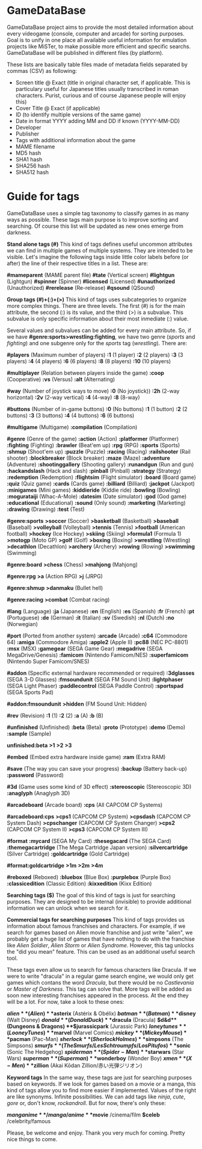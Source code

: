 # GameDataBase

GameDataBase project aims to provide the most detailed information about every videogame (console, computer and arcade) for sorting purposes. Goal is to unify in one place all available useful information for emulation projects like MiSTer, to make possible more efficient and specific searchs. GameDataBase will be published in different files (by platform).

These lists are basically table files made of metadata fields separated by commas (CSV) as following:

- Screen title @ Exact (title in original character set, if applicable. This is particulary useful for Japanese titles usually transcribed in roman characters. Purist, curious and of course Japanese people will enjoy this)
- Cover Title @ Exact (if applicable)
- ID (to identify multiple versions of the same game)
- Date in format YYYY adding MM and DD if known (YYYY-MM-DD)
- Developer
- Publisher
- Tags with additional information about the game
- MAME filename
- MD5 hash
- SHA1 hash
- SHA256 hash
- SHA512 hash

# Guide for tags
GameDataBase uses a simple tag taxonomy to classify games in as many ways as possible. These tags main purpose is to improve sorting and searching. Of course this list will be updated as new ones emerge from darkness.

**Stand alone tags (#)**
This kind of tags defines useful uncommon attributes we can find in multiple games of multiple systems. They are intended to be visible. Let's imagine the following tags inside little color labels before (or after) the line of their respective titles in a list. These are:

**#mameparent** (MAME parent file)
**#tate** (Vertical screen)
**#lightgun** (Lightgun)
**#spinner** (Spinner)
**#licensed** (Licensed)
**#unauthorized** (Unauthorized)
**#rerelease** (Re-release)
**#qsound** (QSound)

**Group tags (#)+(:)+(>)**
This kind of tags uses subcategories to organize more complex things. There are three levels. The first (#) is for the main attribute, the second (:) is its value, and the third (>) is a subvalue. This subvalue is only specific information about their most inmediate (:) value.

Several values and subvalues can be added for every main attribute. So, if we have **#genre:sports>wrestling:fighting**, we have two genre (_sports_ and _fighting_) and one subgenre only for the _sports_ tag (_wrestling_). There are:

**#players** (Maximum number of players)
**:1** (1 player)
**:2** (2 players)
**:3** (3 players)
**:4** (4 players)
**:6** (6 players)
**:8** (8 players)
**:10** (10 players)

**#multiplayer** (Relation between players inside the game)
**:coop** (Cooperative)
**:vs** (Versus)
**:alt** (Alternating)

**#way** (Number of joystick ways to move)
**:0** (No joystick))
**:2h** (2-way horizontal)
**:2v** (2-way vertical)
**:4** (4-way)
**:8** (8-way)

**#buttons** (Number of in-game buttons)
**:0** (No buttons)
**:1** (1 button)
**:2** (2 buttons)
**:3** (3 buttons)
**:4** (4 buttons)
**:6** (6 buttons)

**#multigame** (Multigame)
**:compilation** (Compilation)

**#genre** (Genre of the game)
**:action** (Action)
**:platformer** (Platformer)
**:fighting** (Fighting)
**:brawler** (Beat'em up)
**:rpg** (RPG)
**:sports** (Sports)
**:shmup** (Shoot'em up)
**:puzzle** (Puzzle)
**:racing** (Racing)
**:railshooter** (Rail shooter)
**:blockbreaker** (Block breaker)
**:maze** (Maze)
**:adventure** (Adventure)
**:shootinggallery** (Shooting gallery)
**:runandgun** (Run and gun)
**:hackandslash** (Hack and slash)
**:pinball** (Pinball)
**:strategy** (Strategy)
**:redemption** (Redemption)
**:flightsim** (Flight simulator)
**:board** (Board game)
**:quiz** (Quiz game)
**:cards** (Cards game)
**:billiard** (Billiard)
**:jackpot** (Jackpot)
**:minigames** (Mini games)
**:kiddieride** (Kiddie ride)
**:bowling** (Bowling)
**:mogurataiji** (Whac-A-Mole)
**:datesim** (Date simulator)
**:god** (God game)
**:educational** (Educational)
**:sound** (Only sound)
**:marketing** (Marketing)
**:drawing** (Drawing)
**:test** (Test)

**#genre:sports**
**\>soccer** (Soccer)
**\>basketball** (Basketball)
**\>baseball** (Baseball)
**\>volleyball** (Volleyball)
**\>tennis** (Tennis)
**\>football** (American football)
**\>hockey** (Ice Hockey)
**\>skiing** (Skiing)
**\>formula1** (Formula 1)
**\>motogp** (Moto GP)
**\>golf** (Golf)
**\>boxing** (Boxing)
**\>wrestling** (Wrestling)
**\>decathlon** (Decathlon)
**\>archery** (Archery)
**\>rowing** (Rowing)
**\>swimming** (Swimming)

**#genre:board**
**\>chess** (Chess)
**\>mahjong** (Mahjong)

**#genre:rpg**
**\>a** (Action RPG)
**\>j** (JRPG)

**#genre:shmup**
**\>danmaku** (Bullet hell)

**#genre:racing**
**\>combat** (Combat racing)

**#lang** (Language)
**:ja** (Japanese)
**:en** (English)
**:es** (Spanish)
**:fr** (French)
**:pt** (Portuguese)
**:de** (German)
**:it** (Italian)
**:sv** (Swedish)
**:nl** (Dutch)
**:no** (Norwegian)

**#port** (Ported from another system)
**:arcade** (Arcade)
**:c64** (Commodore 64)
**:amiga** (Commodore Amiga)
**:apple2** (Apple II)
**:pc88** (NEC PC-8801)
**:msx** (MSX)
**:gamegear** (SEGA Game Gear)
**:megadrive** (SEGA MegaDrive/Genesis)
**:famicom** (Nintendo Famicom/NES)
**:superfamicom** (Nintendo Super Famicom/SNES)

**#addon** (Specific external hardware recommended or required)
**:3dglasses** (SEGA 3-D Glasses)
**:fmsoundunit** (SEGA FM Sound Unit)
**:lightphaser** (SEGA Light Phaser)
**:paddlecontrol** (SEGA Paddle Control)
**:sportspad** (SEGA Sports Pad)

**#addon:fmsoundunit**
**\>hidden** (FM Sound Unit: Hidden)

**#rev** (Revision)
**:1** (1)
**:2** (2)
**:a** (A)
**:b** (B)

**#unfinished** (Unfinished)
**:beta** (Beta)
**:proto** (Prototype)
**:demo** (Demo)
**:sample** (Sample)

**unfinished:beta**
**\>1**
**\>2**
**\>3**

**#embed** (Embed extra hardware inside game)
**:ram** (Extra RAM)

**#save** (The way you can save your progress)
**:backup** (Battery back-up)
**:password** (Password)

**#3d** (Game uses some kind of 3D effect)
**:stereoscopic** (Stereoscopic 3D)
**:anaglyph** (Anaglyph 3D)

**#arcadeboard** (Arcade board)
**:cps** (All CAPCOM CP Systems)

**#arcadeboard:cps**
**>cps1** (CAPCOM CP System)
**>cpsdash** (CAPCOM CP System Dash)
**>cpschanger** (CAPCOM CP System Changer)
**>cps2** (CAPCOM CP System II)
**>cps3** (CAPCOM CP System III)

**#format**
**:mycard** (SEGA My Card)
**:thesegacard** (The SEGA Card)
**:themegacartridge** (The Mega Cartridge Japan version)
**:silvercartridge** (Silver Cartridge)
**:goldcartridge** (Gold Cartridge)

**#format:goldcartridge**
**\>1m**
**\>2m**
**\>4m**

**#reboxed** (Reboxed)
**:bluebox** (Blue Box)
**:purplebox** (Purple Box)
**:classicedition** (Classic Edition)
**:kixxedition** (Kixx Edition)

**Searching tags ($)**
The goal of this kind of tags is just for searching purposes. They are designed to be internal (invisible) to provide additional information we can unlock when we search for it.

**Commercial tags for searching purposes**
This kind of tags provides us information about famous franchises and characters. For example, if we search for games based on Alien movie franchise and just write "alien", we probably get a huge list of games that have nothing to do with the franchise like _Alien Soldier_, _Alien Storm_ or _Alien Syndrome_. However, this tag unlocks the "did you mean" feature. This can be used as an additional useful search tool.

These tags even allow us to search for famous characters like Dracula. If we were to write "dracula" in a regular game search engine, we would only get games which contans the word _Dracula_, but there would be no _Castlevania_ or _Master of Darkness_. This tag can solve that. More tags will be added as soon new interesting franchises appeared in the process. At the end they will be a lot. For now, take a look to these ones:

**$alien** (Alien)
**$asterix** (Astérix & Obélix)
**$batman** (Batman)
**$disney** (Walt Disney)
**$donald** (Donald Duck)
**$dracula** (Dracula)
**$d&d** (Dungeons & Dragons)
**$jurassicpark** (Jurassic Park)
**$loneytunes** (Looney Tunes)
**$marvel** (Marvel Comics)
**$mickey** (Mickey Mouse)
**$pacman** (Pac-Man)
**$sherlock** (Sherlock Holmes)
**$simpsons** (The Simpsons)
**$smurfs** (The Smurfs/Les Schtroumpfs/Los Pitufos)
**$sonic** (Sonic The Hedgehog)
**$spiderman** (Spider-Man)
**$starwars** (Star Wars)
**$superman** (Superman)
**$wonderboy** (Wonder Boy)
**$xmen** (X-Men)
**$zillion** (Akai Kōdan Zillion/赤い光弾ジリオン)

**Keyword tags**
In the same way, these tags are just for searching purposes based on keywords. If we look for games based on a movie or a manga, this kind of tags allow you to find more easier if implemented. Values of the right are like synonyms. Infinite possibilities. We can add tags like _ninja_, _cute_, _gore_ or, don't know, _rockandroll_. But for now, there's only these:

**$manganime** /manga/anime
**$movie** /cinema/film
**$celeb** /celebrity/famous

Please, be welcome and enjoy. Thank you very much for coming. Pretty nice things to come.
